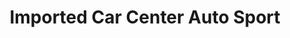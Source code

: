 ---
title: "Imported Car Center Auto Sport"
url: /south-burlington/imported-car-center-auto-sport/
shop: Autohaus
---